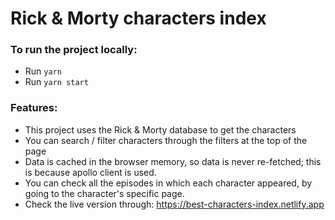 # Rick & Morty characters index

### To run the project locally:

- Run `yarn`
- Run `yarn start`

### Features:

- This project uses the Rick & Morty database to get the characters
- You can search / filter characters through the filters at the top of the page
- Data is cached in the browser memory, so data is never re-fetched; this is because apollo client is used.
- You can check all the episodes in which each character appeared, by going to the character's specific page.
- Check the live version through: https://best-characters-index.netlify.app
